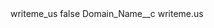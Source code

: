 <?xml version="1.0" encoding="UTF-8"?>
<CustomMetadata xmlns="http://soap.sforce.com/2006/04/metadata" xmlns:xsi="http://www.w3.org/2001/XMLSchema-instance" xmlns:xsd="http://www.w3.org/2001/XMLSchema">
    <label>writeme_us</label>
    <protected>false</protected>
    <values>
        <field>Domain_Name__c</field>
        <value xsi:type="xsd:string">writeme.us</value>
    </values>
</CustomMetadata>
